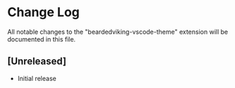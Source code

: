 # Change Log

All notable changes to the "beardedviking-vscode-theme" extension will be documented in this file.

## [Unreleased]

- Initial release
